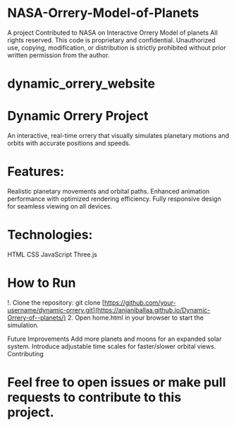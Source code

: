 # NASA-Orrery-Model-of-Planets
A project Contributed to NASA on Interactive Orrery Model of planets
All rights reserved.
This code is proprietary and confidential. Unauthorized use, copying, modification, or distribution is strictly prohibited without prior written permission from the author.
# dynamic_orrery_website
# Dynamic Orrery Project
An interactive, real-time orrery that visually simulates planetary motions and orbits with accurate positions and speeds.

# Features:
Realistic planetary movements and orbital paths.
Enhanced animation performance with optimized rendering efficiency.
Fully responsive design for seamless viewing on all devices.

# Technologies:
HTML
CSS
JavaScript
Three.js

# How to Run
!. Clone the repository:
git clone [https://github.com/your-username/dynamic-orrery.git](https://anjaniballaa.github.io/Dynamic-Orrery-of--planets/)
2. Open home.html in your browser to start the simulation.

Future Improvements
Add more planets and moons for an expanded solar system.
Introduce adjustable time scales for faster/slower orbital views.
Contributing

# Feel free to open issues or make pull requests to contribute to this project.

